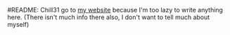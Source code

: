 #README: Chill31 
go to [my website](https://chill31.vercel.app) because I'm too lazy to write anything here. (There isn't much info there also, I don't want to tell much about myself)
